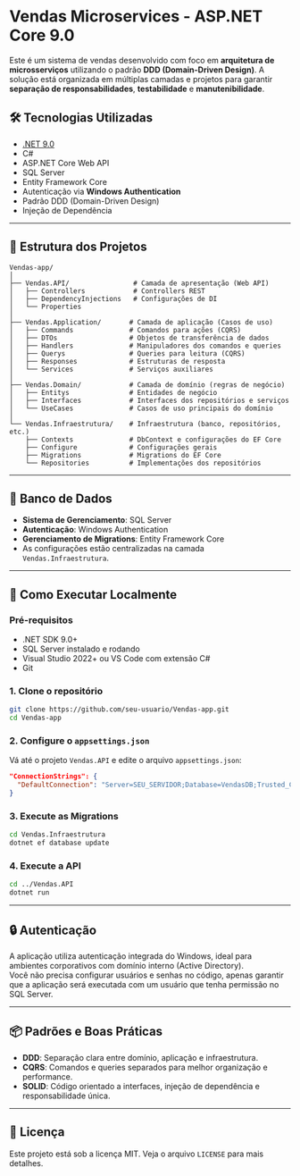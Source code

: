 # Vendas Microservices - ASP.NET Core 9.0

Este é um sistema de vendas desenvolvido com foco em **arquitetura de microsserviços** utilizando o padrão **DDD (Domain-Driven Design)**. A solução está organizada em múltiplas camadas e projetos para garantir **separação de responsabilidades**, **testabilidade** e **manutenibilidade**.

## 🛠 Tecnologias Utilizadas

- [.NET 9.0](https://dotnet.microsoft.com/en-us/download/dotnet/9.0)
- C#
- ASP.NET Core Web API
- SQL Server
- Entity Framework Core
- Autenticação via **Windows Authentication**
- Padrão DDD (Domain-Driven Design)
- Injeção de Dependência

---

## 📁 Estrutura dos Projetos

```
Vendas-app/
│
├── Vendas.API/                # Camada de apresentação (Web API)
│   ├── Controllers            # Controllers REST
│   ├── DependencyInjections   # Configurações de DI
│   └── Properties
│
├── Vendas.Application/       # Camada de aplicação (Casos de uso)
│   ├── Commands              # Comandos para ações (CQRS)
│   ├── DTOs                  # Objetos de transferência de dados
│   ├── Handlers              # Manipuladores dos comandos e queries
│   ├── Querys                # Queries para leitura (CQRS)
│   ├── Responses             # Estruturas de resposta
│   └── Services              # Serviços auxiliares
│
├── Vendas.Domain/            # Camada de domínio (regras de negócio)
│   ├── Entitys               # Entidades de negócio
│   ├── Interfaces            # Interfaces dos repositórios e serviços
│   └── UseCases              # Casos de uso principais do domínio
│
└── Vendas.Infraestrutura/    # Infraestrutura (banco, repositórios, etc.)
    ├── Contexts              # DbContext e configurações do EF Core
    ├── Configure             # Configurações gerais
    ├── Migrations            # Migrations do EF Core
    └── Repositories          # Implementações dos repositórios
```

---

## 💾 Banco de Dados

- **Sistema de Gerenciamento**: SQL Server  
- **Autenticação**: Windows Authentication  
- **Gerenciamento de Migrations**: Entity Framework Core  
- As configurações estão centralizadas na camada `Vendas.Infraestrutura`.

---

## 🔧 Como Executar Localmente

### Pré-requisitos

- .NET SDK 9.0+
- SQL Server instalado e rodando
- Visual Studio 2022+ ou VS Code com extensão C#
- Git

### 1. Clone o repositório

```bash
git clone https://github.com/seu-usuario/Vendas-app.git
cd Vendas-app
```

### 2. Configure o `appsettings.json`

Vá até o projeto `Vendas.API` e edite o arquivo `appsettings.json`:

```json
"ConnectionStrings": {
  "DefaultConnection": "Server=SEU_SERVIDOR;Database=VendasDB;Trusted_Connection=True;TrustServerCertificate=True;"
}
```

### 3. Execute as Migrations

```bash
cd Vendas.Infraestrutura
dotnet ef database update
```

### 4. Execute a API

```bash
cd ../Vendas.API
dotnet run
```

---

## 🔒 Autenticação

A aplicação utiliza autenticação integrada do Windows, ideal para ambientes corporativos com domínio interno (Active Directory).  
Você não precisa configurar usuários e senhas no código, apenas garantir que a aplicação será executada com um usuário que tenha permissão no SQL Server.

---

## 📦 Padrões e Boas Práticas

- **DDD**: Separação clara entre domínio, aplicação e infraestrutura.
- **CQRS**: Comandos e queries separados para melhor organização e performance.
- **SOLID**: Código orientado a interfaces, injeção de dependência e responsabilidade única.

---

## 📄 Licença

Este projeto está sob a licença MIT. Veja o arquivo `LICENSE` para mais detalhes.
